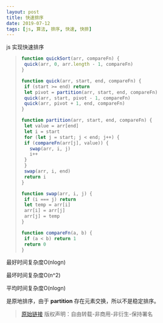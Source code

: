 ```yaml
---
layout: post
title: 快速排序
date: 2019-07-12
tags: [js, 算法, 排序, 快速, 快排]
---
```


js 实现快速排序

>```javascript
>function quickSort(arr, compareFn) {
>  quick(arr, 0, arr.length - 1, compareFn)
>}
>
>function quick(arr, start, end, compareFn) {
>  if (start >= end) return
>  let pivot = partition(arr, start, end, compareFn)
>  quick(arr, start, pivot - 1, compareFn)
>  quick(arr, pivot + 1, end, compareFn)
>}
>
>function partition(arr, start, end, compareFn) {
>  let value = arr[end]
>  let i = start
>  for (let j = start; j < end; j++) {
>  if (compareFn(arr[j], value)) {
>    swap(arr, i, j)
>    i++
>  }
>  }
>  swap(arr, i, end)
>  return i
>}
>
>function swap(arr, i, j) {
>  if (i === j) return
>  let temp = arr[i]
>  arr[i] = arr[j]
>  arr[j] = temp
>}
>
>function compareFn(a, b) {
>  if (a < b) return 1
>  return 0
>}
>```

最好时间复杂度O(nlogn)

最坏时间复杂度O(n^2)

平均时间复杂度O(nlogn)

是原地排序，由于 **partition** 存在元素交换，所以不是稳定排序。


> [原始链接]({{page.url}}) 版权声明：自由转载-非商用-非衍生-保持署名
